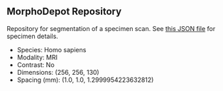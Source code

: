 
## MorphoDepot Repository
Repository for segmentation of a specimen scan.  See [this JSON file](MorphoDepotAccession.json) for specimen details.
* Species: Homo sapiens
* Modality: MRI
* Contrast: No
* Dimensions: (256, 256, 130)
* Spacing (mm): (1.0, 1.0, 1.2999954223632812)
        